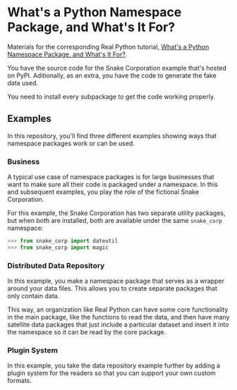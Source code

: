 # What's a Python Namespace Package, and What's It For?

Materials for the corresponding Real Python tutorial, [What's a Python Namespace Package, and What's It For?](https://realpython.com/python-namespace-package/).

You have the source code for the Snake Corporation example that's hosted on PyPI. Aditionally, as an extra, you have the code to generate the fake data used.

You need to install every subpackage to get the code working properly.

## Examples

In this repository, you'll find three different examples showing ways that namespace packages work or can be used.

### Business

A typical use case of namespace packages is for large businesses that want to make sure all their code is packaged under a namespace. In this and subsequent examples, you play the role of the fictional Snake Corporation.

For this example, the Snake Corporation has two separate utility packages, but when both are installed, both are available under the same `snake_corp` namespace:

```py
>>> from snake_corp import dateutil
>>> from snake_corp import magic
```

### Distributed Data Repository

In this example, you make a namespace package that serves as a wrapper around your data files. This allows you to create separate packages that only contain data.

This way, an organization like Real Python can have some core functionality in the main package, like the functions to read the data, and then have many satellite data packages that just include a particular dataset and insert it into the namespace so it can be read by the core package.

### Plugin System

In this example, you take the data repository example further by adding a plugin system for the readers so that you can support your own custom formats. 
